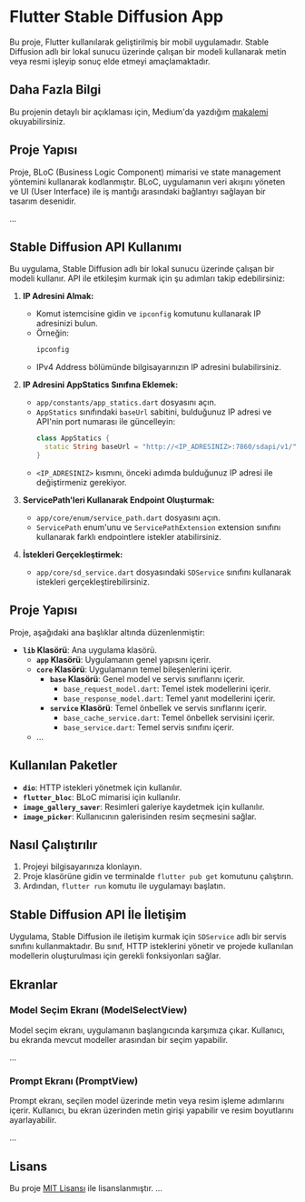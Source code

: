# Flutter Stable Diffusion App

Bu proje, Flutter kullanılarak geliştirilmiş bir mobil uygulamadır. Stable Diffusion adlı bir lokal sunucu üzerinde çalışan bir modeli kullanarak metin veya resmi işleyip sonuç elde etmeyi amaçlamaktadır.

## Daha Fazla Bilgi

Bu projenin detaylı bir açıklaması için, Medium'da yazdığım [makalemi](https://develonursahin.medium.com/stable-diffusion-ile-flutter-uygulaması-geliştirme-5da16f518e57) okuyabilirsiniz.

## Proje Yapısı

Proje, BLoC (Business Logic Component) mimarisi ve state management yöntemini kullanarak kodlanmıştır. BLoC, uygulamanın veri akışını yöneten ve UI (User Interface) ile iş mantığı arasındaki bağlantıyı sağlayan bir tasarım desenidir.

...

## Stable Diffusion API Kullanımı

Bu uygulama, Stable Diffusion adlı bir lokal sunucu üzerinde çalışan bir modeli kullanır. API ile etkileşim kurmak için şu adımları takip edebilirsiniz:

1. **IP Adresini Almak:**
   - Komut istemcisine gidin ve `ipconfig` komutunu kullanarak IP adresinizi bulun.
   - Örneğin:
     ```bash
     ipconfig
     ```
   - IPv4 Address bölümünde bilgisayarınızın IP adresini bulabilirsiniz.

2. **IP Adresini AppStatics Sınıfına Eklemek:**
   - `app/constants/app_statics.dart` dosyasını açın.
   - `AppStatics` sınıfındaki `baseUrl` sabitini, bulduğunuz IP adresi ve API'nin port numarası ile güncelleyin:
     ```dart
     class AppStatics {
       static String baseUrl = "http://<IP_ADRESINIZ>:7860/sdapi/v1/";
     }
     ```
   - `<IP_ADRESINIZ>` kısmını, önceki adımda bulduğunuz IP adresi ile değiştirmeniz gerekiyor.

3. **ServicePath'leri Kullanarak Endpoint Oluşturmak:**
   - `app/core/enum/service_path.dart` dosyasını açın.
   - `ServicePath` enum'unu ve `ServicePathExtension` extension sınıfını kullanarak farklı endpointlere istekler atabilirsiniz.

4. **İstekleri Gerçekleştirmek:**
   - `app/core/sd_service.dart` dosyasındaki `SDService` sınıfını kullanarak istekleri gerçekleştirebilirsiniz.

## Proje Yapısı

Proje, aşağıdaki ana başlıklar altında düzenlenmiştir:

- **`lib` Klasörü**: Ana uygulama klasörü.
  - **`app` Klasörü**: Uygulamanın genel yapısını içerir.
  - **`core` Klasörü**: Uygulamanın temel bileşenlerini içerir.
    - **`base` Klasörü**: Genel model ve servis sınıflarını içerir.
      - `base_request_model.dart`: Temel istek modellerini içerir.
      - `base_response_model.dart`: Temel yanıt modellerini içerir.
    - **`service` Klasörü**: Temel önbellek ve servis sınıflarını içerir.
      - `base_cache_service.dart`: Temel önbellek servisini içerir.
      - `base_service.dart`: Temel servis sınıfını içerir.
  - ...

## Kullanılan Paketler

- **`dio`**: HTTP istekleri yönetmek için kullanılır.
- **`flutter_bloc`**: BLoC mimarisi için kullanılır.
- **`image_gallery_saver`**: Resimleri galeriye kaydetmek için kullanılır.
- **`image_picker`**: Kullanıcının galerisinden resim seçmesini sağlar.

## Nasıl Çalıştırılır

1. Projeyi bilgisayarınıza klonlayın.
2. Proje klasörüne gidin ve terminalde `flutter pub get` komutunu çalıştırın.
3. Ardından, `flutter run` komutu ile uygulamayı başlatın.

## Stable Diffusion API İle İletişim

Uygulama, Stable Diffusion ile iletişim kurmak için `SDService` adlı bir servis sınıfını kullanmaktadır. Bu sınıf, HTTP isteklerini yönetir ve projede kullanılan modellerin oluşturulması için gerekli fonksiyonları sağlar.

## Ekranlar

### Model Seçim Ekranı (ModelSelectView)

Model seçim ekranı, uygulamanın başlangıcında karşımıza çıkar. Kullanıcı, bu ekranda mevcut modeller arasından bir seçim yapabilir.

...

### Prompt Ekranı (PromptView)

Prompt ekranı, seçilen model üzerinde metin veya resim işleme adımlarını içerir. Kullanıcı, bu ekran üzerinden metin girişi yapabilir ve resim boyutlarını ayarlayabilir.

...

## Lisans

Bu proje [MIT Lisansı](LICENSE) ile lisanslanmıştır.
...

